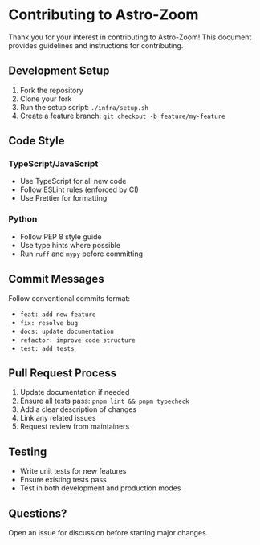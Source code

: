 # Contributing to Astro-Zoom

Thank you for your interest in contributing to Astro-Zoom! This document provides guidelines and instructions for contributing.

## Development Setup

1. Fork the repository
2. Clone your fork
3. Run the setup script: `./infra/setup.sh`
4. Create a feature branch: `git checkout -b feature/my-feature`

## Code Style

### TypeScript/JavaScript

- Use TypeScript for all new code
- Follow ESLint rules (enforced by CI)
- Use Prettier for formatting

### Python

- Follow PEP 8 style guide
- Use type hints where possible
- Run `ruff` and `mypy` before committing

## Commit Messages

Follow conventional commits format:

- `feat: add new feature`
- `fix: resolve bug`
- `docs: update documentation`
- `refactor: improve code structure`
- `test: add tests`

## Pull Request Process

1. Update documentation if needed
2. Ensure all tests pass: `pnpm lint && pnpm typecheck`
3. Add a clear description of changes
4. Link any related issues
5. Request review from maintainers

## Testing

- Write unit tests for new features
- Ensure existing tests pass
- Test in both development and production modes

## Questions?

Open an issue for discussion before starting major changes.
